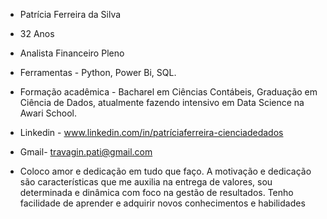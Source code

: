 * Patrícia Ferreira da Silva
* 32 Anos 
* Analista Financeiro Pleno
* Ferramentas - Python, Power Bi, SQL.
* Formação acadêmica - Bacharel em Ciências Contábeis, Graduação em Ciência de Dados, atualmente fazendo intensivo em Data Science na Awari School.
* Linkedin - www.linkedin.com/in/patríciaferreira-cienciadedados
* Gmail- travagin.pati@gmail.com

*  Coloco amor e dedicação em tudo que faço. A motivação e dedicação são características que me auxilia na entrega de valores, 
   sou determinada e dinâmica com foco na gestão de resultados. Tenho facilidade de aprender e adquirir novos conhecimentos e habilidades

<!---
Paty-travagin/Paty-travagin is a ✨ special ✨ repository because its `README.md` (this file) appears on your GitHub profile.
You can click the Preview link to take a look at your changes.
--->
